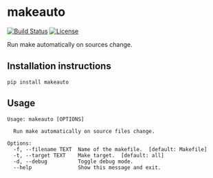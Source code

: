 # makeauto
[![Build Status](https://travis-ci.com/gchlebus/makeauto.svg?branch=master)](https://travis-ci.com/gchlebus/makeauto)
[![License](https://img.shields.io/badge/License-BSD%203--Clause-blue.svg)](https://opensource.org/licenses/BSD-3-Clause)

Run make automatically on sources change.

## Installation instructions
```
pip install makeauto
```

## Usage
```
Usage: makeauto [OPTIONS]

  Run make automatically on source files change.

Options:
  -f, --filename TEXT  Name of the makefile.  [default: Makefile]
  -t, --target TEXT    Make target.  [default: all]
  -d, --debug          Toggle debug mode.
  --help               Show this message and exit.
```

